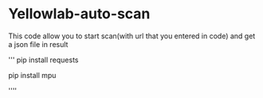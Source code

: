 # Yellowlab-auto-scan
This code allow you to start scan(with url that you entered in code) and get a json file in result

'''
pip install requests

pip install mpu


''''

